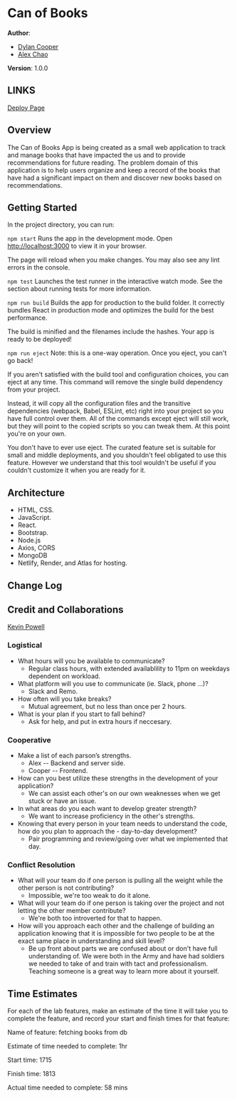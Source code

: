 # Can of Books

**Author**:

- [Dylan Cooper](https://github.com/Cooper-Softdev)
- [Alex Chao](https://github.com/AlexSaeChao)

**Version**: 1.0.0

## LINKS
[Deploy Page](https://ac-dc-can-uh-books.netlify.app/)

## Overview

The Can of Books App is being created as a small web application to track and manage books that have impacted the us and to provide recommendations for future reading. The problem domain of this application is to help users organize and keep a record of the books that have had a significant impact on them and discover new books based on recommendations.

## Getting Started

In the project directory, you can run:

`npm start`
Runs the app in the development mode.
Open <http://localhost:3000> to view it in your browser.

The page will reload when you make changes.
You may also see any lint errors in the console.

`npm test`
Launches the test runner in the interactive watch mode.
See the section about running tests for more information.

`npm run build`
Builds the app for production to the build folder.
It correctly bundles React in production mode and optimizes the build for the best performance.

The build is minified and the filenames include the hashes.
Your app is ready to be deployed!

`npm run eject`
Note: this is a one-way operation. Once you eject, you can't go back!

If you aren't satisfied with the build tool and configuration choices, you can eject at any time. This command will remove the single build dependency from your project.

Instead, it will copy all the configuration files and the transitive dependencies (webpack, Babel, ESLint, etc) right into your project so you have full control over them. All of the commands except eject will still work, but they will point to the copied scripts so you can tweak them. At this point you're on your own.

You don't have to ever use eject. The curated feature set is suitable for small and middle deployments, and you shouldn't feel obligated to use this feature. However we understand that this tool wouldn't be useful if you couldn't customize it when you are ready for it.

## Architecture

- HTML, CSS.
- JavaScript.
- React.
- Bootstrap.
- Node.js
- Axios, CORS
- MongoDB
- Netlify, Render, and Atlas for hosting.

## Change Log
<!-- Use this area to document the iterative changes made to your application as each feature is successfully implemented. Use time stamps. Here's an example:

01-01-2001 4:59pm - Application now has a fully-functional express server, with a GET route for the location resource. -->

## Credit and Collaborations

[Kevin Powell](https://www.youtube.com/@KevinPowell)

### Logistical

- What hours will you be available to communicate?
  - Regular class hours, with extended availablility to 11pm on weekdays dependent on workload.
- What platform will you use to communicate (ie. Slack, phone …)?
  - Slack and Remo.
- How often will you take breaks?
  - Mutual agreement, but no less than once per 2 hours.
- What is your plan if you start to fall behind?
  - Ask for help, and put in extra hours if neccesary.

### Cooperative

- Make a list of each parson’s strengths.
  - Alex -- Backend and server side.
  - Cooper -- Frontend.
- How can you best utilize these strengths in the development of your application?
  - We can assist each other's on our own weaknesses when we get stuck or have an issue.
- In what areas do you each want to develop greater strength?
  - We want to increase proficiency in the other's strengths.
- Knowing that every person in your team needs to understand the code, how do you plan to approach the - day-to-day development?
  - Pair programming and review/going over what we implemented that day.

### Conflict Resolution

- What will your team do if one person is pulling all the weight while the other person is not contributing?
  - Impossible, we're too weak to do it alone.
- What will your team do if one person is taking over the project and not letting the other member contribute?
  - We're both too introverted for that to happen.
- How will you approach each other and the challenge of building an application knowing that it is impossible for two people to be at the exact same place in understanding and skill level?
  - Be up front about parts we are confused about or don't have full understanding of. We were both in the Army and have had soldiers we needed to take of and train with tact and professionalism. Teaching someone is a great way to learn more about it yourself.

## Time Estimates

For each of the lab features, make an estimate of the time it will take you to complete the feature, and record your start and finish times for that feature:

Name of feature: fetching books from db

Estimate of time needed to complete: 1hr

Start time: 1715

Finish time: 1813

Actual time needed to complete: 58 mins
